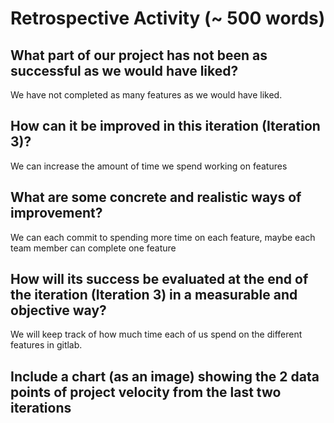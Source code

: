 # Retrospective Activity (~ 500 words)

## What part of our project has not been as successful as we would have liked?

We have not completed as many features as we would have liked.

## How can it be improved in this iteration (Iteration 3)?

We can increase the amount of time we spend working on features

## What are some concrete and realistic ways of improvement?

We can each commit to spending more time on each feature, maybe each team member can complete one feature

## How will its success be evaluated at the end of the iteration (Iteration 3) in a measurable and objective way?

We will keep track of how much time each of us spend on the different features in gitlab.

## Include a chart (as an image) showing the 2 data points of project velocity from the last two iterations